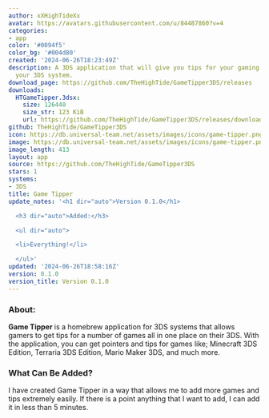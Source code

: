 ```yaml
---
author: xXHighTideXx
avatar: https://avatars.githubusercontent.com/u/84487860?v=4
categories:
- app
color: '#0094f5'
color_bg: '#004d80'
created: '2024-06-26T18:23:49Z'
description: A 3DS application that will give you tips for your gaming journey on
  your 3DS system.
download_page: https://github.com/TheHighTide/GameTipper3DS/releases
downloads:
  HTGameTipper.3dsx:
    size: 126440
    size_str: 123 KiB
    url: https://github.com/TheHighTide/GameTipper3DS/releases/download/0.1.0/HTGameTipper.3dsx
github: TheHighTide/GameTipper3DS
icon: https://db.universal-team.net/assets/images/icons/game-tipper.png
image: https://db.universal-team.net/assets/images/icons/game-tipper.png
image_length: 413
layout: app
source: https://github.com/TheHighTide/GameTipper3DS
stars: 1
systems:
- 3DS
title: Game Tipper
update_notes: '<h1 dir="auto">Version 0.1.0</h1>

  <h3 dir="auto">Added:</h3>

  <ul dir="auto">

  <li>Everything!</li>

  </ul>'
updated: '2024-06-26T18:58:16Z'
version: 0.1.0
version_title: Version 0.1.0
---
```

### About:
**Game Tipper** is a homebrew application for 3DS systems that allows gamers to get tips for a number of games all in one place on their 3DS. With the application, you can get pointers and tips for games like; Minecraft 3DS Edition, Terraria 3DS Edition, Mario Maker 3DS, and much more.

### What Can Be Added?
I have created Game Tipper in a way that allows me to add more games and tips extremely easily. If there is a point anything that I want to add, I can add it in less than 5 minutes.